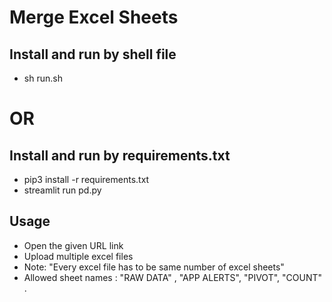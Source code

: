 # Merge Excel Sheets

## Install and run by shell file
- sh run.sh

# OR

## Install and run by requirements.txt

- pip3 install -r requirements.txt
- streamlit run pd.py

## Usage 

- Open the given URL link
- Upload multiple excel files
- Note: "Every excel file has to be same number of excel sheets"
- Allowed sheet names : "RAW DATA" , "APP ALERTS", "PIVOT", "COUNT" .
